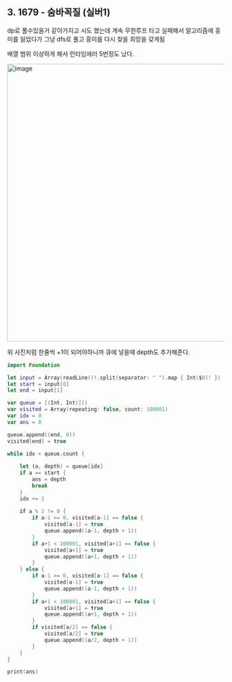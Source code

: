 ## 3. 1679 - 숨바꼭질 (실버1)

dp로 풀수있을거 같아가지고 시도 했는데 계속 무한루프 타고 실패해서 알고리즘에 흥미를 잃었다가 그냥 dfs로 풀고 흥미를 다시 찾을 희망을 갖게됨

배열 범위 이상하게 해서 런타임에러 5번정도 났다.

<img width="642" alt="image" src="https://github.com/wavve-algorithm/algorithm/assets/68391767/c6bfd1a8-119e-4d1f-a068-2d1524421b18">

위 사진처럼 한줄씩 +1이 되어야하니까 큐에 넣을때 depth도 추가해준다.

``` swift
import Foundation

let input = Array(readLine()!.split(separator: " ").map { Int($0)! })
let start = input[0]
let end = input[1]

var queue = [(Int, Int)]()
var visited = Array(repeating: false, count: 100001)
var idx = 0
var ans = 0

queue.append((end, 0))
visited[end] = true

while idx < queue.count {
    
    let (a, depth) = queue[idx]
    if a == start {
        ans = depth
        break
    }
    idx += 1
    
    if a % 2 != 0 {
        if a-1 >= 0, visited[a-1] == false {
            visited[a-1] = true
            queue.append((a-1, depth + 1))
        }
        if a+1 < 100001, visited[a+1] == false {
            visited[a+1] = true
            queue.append((a+1, depth + 1))
        }
    } else {
        if a-1 >= 0, visited[a-1] == false {
            visited[a-1] = true
            queue.append((a-1, depth + 1))
        }
        if a+1 < 100001, visited[a+1] == false {
            visited[a+1] = true
            queue.append((a+1, depth + 1))
        }
        if visited[a/2] == false {
            visited[a/2] = true
            queue.append((a/2, depth + 1))
        }
    }
}

print(ans)
```
